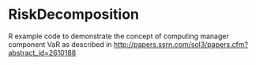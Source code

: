 # RiskDecomposition
R example code to demonstrate the concept of computing manager component VaR as described in http://papers.ssrn.com/sol3/papers.cfm?abstract_id=2610188
